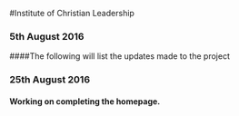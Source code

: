 #Institute of Christian Leadership
### 5th August 2016
####The following will list the updates made to the project

### 25th August 2016
#### Working on completing the homepage.
